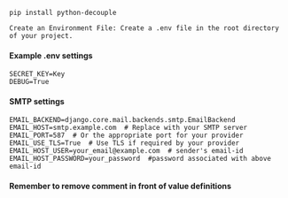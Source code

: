`pip install python-decouple`

`Create an Environment File: Create a .env file in the root directory of your project.`

#### Example .env settings

```
SECRET_KEY=Key
DEBUG=True
```

#### SMTP settings

```
EMAIL_BACKEND=django.core.mail.backends.smtp.EmailBackend
EMAIL_HOST=smtp.example.com  # Replace with your SMTP server
EMAIL_PORT=587  # Or the appropriate port for your provider
EMAIL_USE_TLS=True  # Use TLS if required by your provider
EMAIL_HOST_USER=your_email@example.com  # sender's email-id
EMAIL_HOST_PASSWORD=your_password  #password associated with above email-id
```

#### Remember to remove comment in front of value definitions
